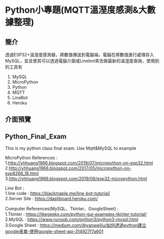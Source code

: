 # Python小專題(MQTT溫溼度感測&大數據整理)

## 簡介
  透過ESP32+溫溼度感測器，將數值傳送到電腦端，電腦在將數值進行處理存入MySQL，並且使其可以透過電腦介面或Linebot來去做最新的溫溼度查詢，使用到的工具有
  
  1. MySQL
  2. MicroPython
  3. Python
  4. MQTT
  5. LineBot
  6. Heroku

## 介面預覽


## Python_Final_Exam
This is my python class final exam.  Use Mqtt&amp;MySQL to example  


MicroPython References :  
1.http://yhhuang1966.blogspot.com/2019/07/micropython-on-esp32.html   
2.http://yhhuang1966.blogspot.com/2017/05/micropython-on-esp8266_18.html  
3.http://yhhuang1966.blogspot.com/2019/06/esp32-micropython.html  

Line Bot :  
1.line code : https://blackmaple.me/line-bot-tutorial/  
2.Server Site : https://dashboard.heroku.com/  

Computer References(MySQL、Tkinter、GoogleSheet) :  
1.Tkinter : https://likegeeks.com/python-gui-examples-tkinter-tutorial/  
2.MySQL : https://www.runoob.com/python3/python3-mysql.html  
3.Google Sheet : https://medium.com/@yanweiliu/如何透過python建立google表單-使用google-sheet-api-314927f7a601



